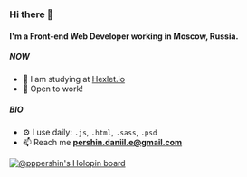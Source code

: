 ### Hi there 👋

#### I'm a Front-end Web Developer working in Moscow, Russia.

##### NOW

- 📔 I am studying at [Hexlet.io](https://ru.hexlet.io/u/pppershin)
- 💼 Open to work!

##### BIO

- ⚙️ I use daily: `.js`, `.html`, `.sass`, `.psd`
- 📫 Reach me **pershin.daniil.e@gmail.com**

[![@pppershin's Holopin board](https://holopin.io/api/user/board?user=pppershin)](https://holopin.io/@pppershin)
